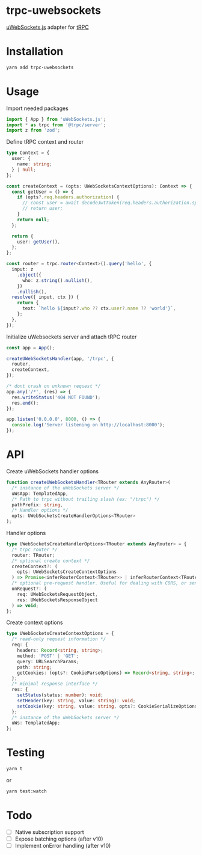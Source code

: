 # trpc-uwebsockets

[uWebSockets.js](https://github.com/uNetworking/uWebSockets.js) adapter for [tRPC](https://trpc.io/)

# Installation

```bash
yarn add trpc-uwebsockets
```

# Usage

Import needed packages

```typescript
import { App } from 'uWebSockets.js';
import * as trpc from '@trpc/server';
import z from 'zod';
```

Define tRPC context and router

```typescript
type Context = {
  user: {
    name: string;
  } | null;
};

const createContext = (opts: UWebSocketsContextOptions): Context => {
  const getUser = () => {
    if (opts?.req.headers.authorization) {
      // const user = await decodeJwtToken(req.headers.authorization.split(' ')[1])
      // return user;
    }
    return null;
  };

  return {
    user: getUser(),
  };
};

const router = trpc.router<Context>().query('hello', {
  input: z
    .object({
      who: z.string().nullish(),
    })
    .nullish(),
  resolve({ input, ctx }) {
    return {
      text: `hello ${input?.who ?? ctx.user?.name ?? 'world'}`,
    };
  },
});
```

Initialize uWebsockets server and attach tRPC router

```typescript
const app = App();

createUWebSocketsHandler(app, '/trpc', {
  router,
  createContext,
});

/* dont crash on unknown request */
app.any('/*', (res) => {
  res.writeStatus('404 NOT FOUND');
  res.end();
});

app.listen('0.0.0.0', 8000, () => {
  console.log('Server listening on http://localhost:8000');
});
```

# API

Create uWebSockets handler options

```typescript
function createUWebSocketsHandler<TRouter extends AnyRouter>(
  /* instance of the uWebSockets server */
  uWsApp: TemplatedApp,
  /* Path to trpc without trailing slash (ex: "/trpc") */
  pathPrefix: string,
  /* Handler options */
  opts: UWebSocketsCreateHandlerOptions<TRouter>
);
```

Handler options

```typescript
type UWebSocketsCreateHandlerOptions<TRouter extends AnyRouter> = {
  /* trpc router */
  router: TRouter;
  /* optional create context */
  createContext?: (
    opts: UWebSocketsCreateContextOptions
  ) => Promise<inferRouterContext<TRouter>> | inferRouterContext<TRouter>;
  /* optional pre-request handler. Useful for dealing with CORS, or sending extra headers */
  onRequest?: (
    req: UWebSocketsRequestObject,
    res: UWebSocketsResponseObject
  ) => void;
};
```

Create context options

```typescript
type UWebSocketsCreateContextOptions = {
  /* read-only request information */
  req: {
    headers: Record<string, string>;
    method: 'POST' | 'GET';
    query: URLSearchParams;
    path: string;
    getCookies: (opts?: CookieParseOptions) => Record<string, string>;
  };
  /* minimal response interface */
  res: {
    setStatus(status: number): void;
    setHeader(key: string, value: string): void;
    setCookie(key: string, value: string, opts?: CookieSerializeOptions): void;
  };
  /* instance of the uWebSockets server */
  uWs: TemplatedApp;
};
```

# Testing

```bash
yarn t
```

or

```bash
yarn test:watch
```

# Todo

- [ ] Native subscription support
- [ ] Expose batching options (after v10)
- [ ] Implement onError handling (after v10)
